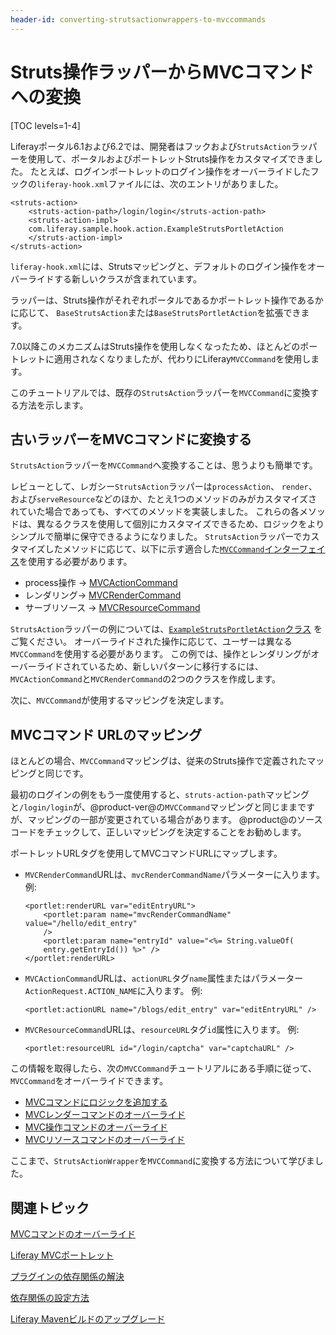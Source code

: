 ```yaml
---
header-id: converting-strutsactionwrappers-to-mvccommands
---
```


# Struts操作ラッパーからMVCコマンドへの変換

[TOC levels=1-4]

Liferayポータル6.1および6.2では、開発者はフックおよび`StrutsAction`ラッパーを使用して、ポータルおよびポートレットStruts操作をカスタマイズできました。 たとえば、ログインポートレットのログイン操作をオーバーライドしたフックの`liferay-hook.xml`ファイルには、次のエントリがありました。

    <struts-action>
        <struts-action-path>/login/login</struts-action-path>
        <struts-action-impl>
        com.liferay.sample.hook.action.ExampleStrutsPortletAction
        </struts-action-impl>
    </struts-action>

`liferay-hook.xml`には、Strutsマッピングと、デフォルトのログイン操作をオーバーライドする新しいクラスが含まれています。

ラッパーは、Struts操作がそれぞれポータルであるかポートレット操作であるかに応じて、 `BaseStrutsAction`または`BaseStrutsPortletAction`を拡張できます。

7.0以降このメカニズムはStruts操作を使用しなくなったため、ほとんどのポートレットに適用されなくなりましたが、代わりにLiferay`MVCCommand`を使用します。

このチュートリアルでは、既存の`StrutsAction`ラッパーを`MVCCommand`に変換する方法を示します。

## 古いラッパーをMVCコマンドに変換する

`StrutsAction`ラッパーを`MVCCommand`へ変換することは、思うよりも簡単です。

レビューとして、レガシー`StrutsAction`ラッパーは`processAction`、 `render`、および`serveResource`などのほか、たとえ1つのメソッドのみがカスタマイズされていた場合であっても、すべてのメソッドを実装しました。 これらの各メソッドは、異なるクラスを使用して個別にカスタマイズできるため、ロジックをよりシンプルで簡単に保守できるようになりました。 `StrutsAction`ラッパーでカスタマイズしたメソッドに応じて、以下に示す適合した[`MVCCommand`インターフェイス](@platform-ref@/7.1-latest/javadocs/portal-kernel/com/liferay/portal/kernel/portlet/bridges/mvc/MVCCommand.html)を使用する必要があります。

  - process操作 → [MVCActionCommand](@platform-ref@/7.1-latest/javadocs/portal-kernel/com/liferay/portal/kernel/portlet/bridges/mvc/MVCActionCommand.html)
  - レンダリング→ [MVCRenderCommand](@platform-ref@/7.1-latest/javadocs/portal-kernel/com/liferay/portal/kernel/portlet/bridges/mvc/MVCRenderCommand.html)
  - サーブリソース → [MVCResourceCommand](@platform-ref@/7.1-latest/javadocs/portal-kernel/com/liferay/portal/kernel/portlet/bridges/mvc/MVCResourceCommand.html)

`StrutsAction`ラッパーの例については、[`ExampleStrutsPortletAction`クラス](/docs/6-2/tutorials/-/knowledge_base/t/overriding-and-adding-struts-actions) をご覧ください。 オーバーライドされた操作に応じて、ユーザーは異なる`MVCCommand`を使用する必要があります。 この例では、操作とレンダリングがオーバーライドされているため、新しいパターンに移行するには、 `MVCActionCommand`と`MVCRenderCommand`の2つのクラスを作成します。

次に、`MVCCommand`が使用するマッピングを決定します。

## MVCコマンド URLのマッピング

ほとんどの場合、`MVCCommand`マッピングは、従来のStruts操作で定義されたマッピングと同じです。

最初のログインの例をもう一度使用すると、`struts-action-path`マッピングと`/login/login`が、@product-ver@の`MVCCommand`マッピングと同じままですが、マッピングの一部が変更されている場合があります。 @product@のソースコードをチェックして、正しいマッピングを決定することをお勧めします。

ポートレットURLタグを使用してMVCコマンドURLにマップします。

  - `MVCRenderCommand`URLは、`mvcRenderCommandName`パラメーターに入ります。 例:

    ``` 
    <portlet:renderURL var="editEntryURL">
        <portlet:param name="mvcRenderCommandName" value="/hello/edit_entry" 
        />
        <portlet:param name="entryId" value="<%= String.valueOf(
        entry.getEntryId()) %>" />
    </portlet:renderURL>    
    ```

  - `MVCActionCommand`URLは、`actionURL`タグ`name`属性またはパラメーター`ActionRequest.ACTION_NAME`に入ります。 例:
    
        <portlet:actionURL name="/blogs/edit_entry" var="editEntryURL" />

  - `MVCResourceCommand`URLは、`resourceURL`タグ`id`属性に入ります。 例:
    
        <portlet:resourceURL id="/login/captcha" var="captchaURL" />

この情報を取得したら、次の`MVCCommand`チュートリアルにある手順に従って、 `MVCCommand`をオーバーライドできます。

  - [MVCコマンドにロジックを追加する](/docs/7-1/tutorials/-/knowledge_base/t/adding-logic-to-mvc-commands)
  - [MVCレンダーコマンドのオーバーライド](/docs/7-1/tutorials/-/knowledge_base/t/overriding-mvcrendercommand)
  - [MVC操作コマンドのオーバーライド](/docs/7-1/tutorials/-/knowledge_base/t/overriding-mvcactioncommand)
  - [MVCリソースコマンドのオーバーライド](/docs/7-1/tutorials/-/knowledge_base/t/overriding-mvcresourcecommand)

ここまで、`StrutsActionWrapper`を`MVCCommand`に変換する方法について学びました。

## 関連トピック

[MVCコマンドのオーバーライド](/docs/7-1/tutorials/-/knowledge_base/t/overriding-mvc-commands)

[Liferay MVCポートレット](/docs/7-1/tutorials/-/knowledge_base/t/liferay-mvc-portlet)

[プラグインの依存関係の解決](/docs/7-1/tutorials/-/knowledge_base/t/resolving-a-plugins-dependencies)

[依存関係の設定方法](/docs/7-1/tutorials/-/knowledge_base/t/configuring-dependencies)

[Liferay Mavenビルドのアップグレード](/docs/7-1/tutorials/-/knowledge_base/t/upgrading-the-liferay-maven-build)
